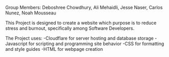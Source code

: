 Group Members:
Deboshree Chowdhury,
Ali Mehaidli,
Jesse Naser,
Carlos Nunez,
Noah Mousseau

This Project is designed to create a website which purpose is to reduce stress and burnout, specifically among Software Developers.

The Project uses:
-Cloudflare for server hosting and database storage
-Javascript for scripting and programming site behavior
-CSS for formatting and style guides
-HTML for webpage creation
